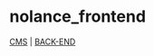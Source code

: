 # nolance_frontend


[CMS](https://github.com/c4rl0sfilho/NoLanceCMS)      |    [BACK-END](https://github.com/estelalm/nolance_back)
